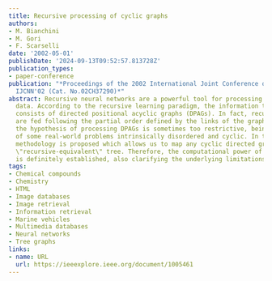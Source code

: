 ```yaml
---
title: Recursive processing of cyclic graphs
authors:
- M. Bianchini
- M. Gori
- F. Scarselli
date: '2002-05-01'
publishDate: '2024-09-13T09:52:57.813728Z'
publication_types:
- paper-conference
publication: "*Proceedings of the 2002 International Joint Conference on Neural Networks.
  IJCNN'02 (Cat. No.02CH37290)*"
abstract: Recursive neural networks are a powerful tool for processing structured
  data. According to the recursive learning paradigm, the information to be processed
  consists of directed positional acyclic graphs (DPAGs). In fact, recursive networks
  are fed following the partial order defined by the links of the graph. Unfortunately,
  the hypothesis of processing DPAGs is sometimes too restrictive, being the nature
  of some real-world problems intrinsically disordered and cyclic. In the paper, a
  methodology is proposed which allows us to map any cyclic directed graph into a
  \"recursive-equivalent\" tree. Therefore, the computational power of recursive networks
  is definitely established, also clarifying the underlying limitations of the model.
tags:
- Chemical compounds
- Chemistry
- HTML
- Image databases
- Image retrieval
- Information retrieval
- Marine vehicles
- Multimedia databases
- Neural networks
- Tree graphs
links:
- name: URL
  url: https://ieeexplore.ieee.org/document/1005461
---
```

